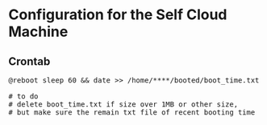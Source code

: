 # Configuration for the Self Cloud Machine

## Crontab 
<pre>
@reboot sleep 60 && date >> /home/****/booted/boot_time.txt       
                                                       
# to do                                                                                                                                          
# delete boot_time.txt if size over 1MB or other size,                                                                                           
# but make sure the remain txt file of recent booting time     
</pre>
